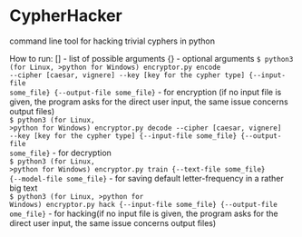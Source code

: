 # CypherHacker
command line tool for hacking trivial cyphers in python

How to run:
[] - list of possible arguments
{} - optional arguments
<code>$ python3 (for Linux, >python for Windows) encryptor.py encode --cipher [caesar, vignere] --key [key for the cypher type] {--input-file some_file} {--output-file some_file}</code> - for encryption (if no input file is given, the program asks for the direct user input, the same issue concerns output files)</br>
<code>$ python3 (for Linux, >python for Windows) encryptor.py decode --cipher [caesar, vignere] --key [key for the cypher type] {--input-file some_file} {--output-file some_file}</code> - for decryption</br>
<code>$ python3 (for Linux, >python for Windows) encryptor.py train {--text-file some_file} {--model-file some_file}</code> - for saving default letter-frequency in a rather big text</br>
<code>$ python3 (for Linux, >python for Windows) encryptor.py hack {--input-file some_file} {--output-file ome_file}</code> - for hacking(if no input file is given, the program asks for the direct user input, the same issue concerns output files)</br>

